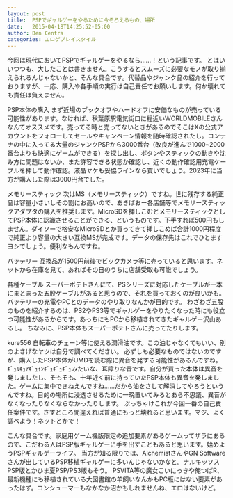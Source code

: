 ```yaml
---
layout: post
title:  PSPでギャルゲーをやるために今そろえるもの、場所
date:   2015-04-18T14:25:52-05:00
author: Ben Centra
categories: エロゲプレイスタイル
---
```

今回は現代においてPSPでギャルゲーをやるなら……！という記事です。
とはいいつつも、大したことは書きません。こうするとスムーズに必要なモノが取り揃えられるんじゃないかと、そんな具合です。代替品やジャンク品の紹介を行っておりますが、一応、購入や各手順の実行は自己責任でお願いします。何か壊れても責任は負えません。

PSP本体の購入
まず近場のブックオフやハードオフに安価なものが売っている可能性があります。なければ、秋葉原駅電気街口に程近いWORLDMOBILEさんなんてオススメです。売ってる時と売ってないときがあるのでそこはXの公式アカウントをフォローしてセールやキャンペーン情報を随時確認されたし。コンテナの中に入ってる大量のジャンクPSPから3000番台（改良が進んで1000~2000番台よりも快適にゲームができる）を探し出し、ボタンやスティックの動きや沈み方に問題はないか、また許容できる状態か確認し、近くの動作確認用充電ケーブルを挿して動作確認。液晶ヤケも妥協ラインなら買いでしょう。2023年に当方が購入した際は3000円台でした。

メモリースティック
次はMS（メモリースティック）ですね。世に残存する純正品は容量小さいしその割にお高いので、あきばおー各店舗等でメモリースティックアダプタの購入を推奨します。MicroSDを挿しこむとメモリースティックとしてPSP本体に認識させることができる、というものです。下手すれば500円もしません。ダイソーで格安なMicroSDとか買ってきて挿しこめば合計1000円程度で純正より容量の大きい互換MSが完成です。データの保存先はこれでひとますヨシでしょう。便利なもんですね。

バッテリー
互換品が1500円前後でビックカメラ等に売っていると思います。ネットから在庫を見て、あればその日のうちに店舗受取も可能でしょう。

各種ケーブル
スーパーポテトさんにて、PSシリーズに対応したケーブルが一本にまとまった五股ケーブルがあると思うので、それを買っておくのが良いかも。バッテリーの充電やPCとのデータのやり取りなんかが目的です。
わざわざ五股のものを紹介するのは、PS2やPS3等でギャルゲーをやりたくなった時にも役立つ可能性があるからです。あっちにもPCから移植されてきたギャルゲー沢山あるし。
ちなみに、PSP本体もスーパーポテトさんに売ってたりします。

kure556
自転車のチェーン等に使える潤滑油です。この油じゃなくてもいい、別のよさげなヤツは自分で調べてください。
必ずしも必要なものではないのですが、購入したPSP本体がUMDを読む際に異音を発する可能性があるんですね。ｷﾞｭﾙｷｭｱｷﾞｭｲﾝｷﾞｭｷﾞｭｷﾞｭみたいな、耳障りな音です。自分が買った本体は異音を発しましたし、そもそも、十年近く前に持っていたPSP本体も異音を発しました。ゲームに集中できねえんですね……だから油をさして解消してやろうというんですね。目的の場所に浸透させるために一晩置いてみるとあら不思議、異音がなくなったりなくならなかったりします。
ぶっちゃけこれが今回一番の自己責任案件です。さすところ間違えれば普通にもっと壊れると思います。マジ、よく調べよう！ネットとかで！



こんな具合です。家庭用ゲーム機版限定の追加要素があるゲームってザラにあるので、こだわる人はPSP版ギャルゲーに手を出すこともあると思います。始めようPSPギャルゲーライフ。
当方が知る限りでは、AlchemistさんやGN Softwareさんが出しているPSP移植ギャルゲーに多いんじゃないかなと。ナルキッソスPSP版とかひま夏PSP/PS3版もそう。
PSVITA等の魔女こいにっきや俺つばR、最新機種にも移植されている大図書館の羊飼いなんかもPC版にはない要素があったはず。コンシューマーもなかなか沼かもしれませんね、エロはないけど。
